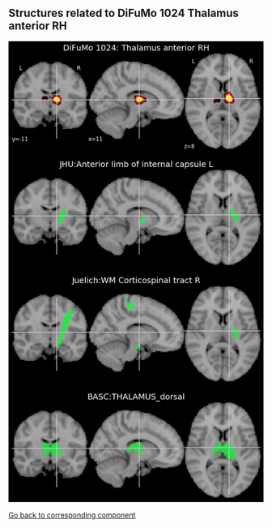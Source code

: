 


## Structures related to DiFuMo 1024 Thalamus anterior RH

![441](441.jpg "Structures related to DiFuMo 1024 Thalamus anterior RH")

[Go back to corresponding component](https://parietal-inria.github.io/DiFuMo/1024/html/441.html)